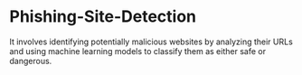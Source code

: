 ﻿# Phishing-Site-Detection
It involves identifying potentially malicious websites by analyzing their URLs and using machine learning models to
classify them as either safe or dangerous.
